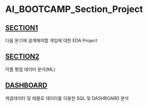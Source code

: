 # **AI_BOOTCAMP_Section_Project**

## [**SECTION1**](https://github.com/sangahnim/section_project/tree/main/section_1)
다음 분기에 설계해야할 게임에 대한 EDA Project

## [**SECTION2**](https://github.com/sangahnim/section_project/tree/main/section_2)
어플 평점 데이터 분석(ML)

## [**DASHBOARD**](https://github.com/sangahnim/section_project/tree/main/section_dashboard)
캐글데이터 및 태블로 데이터를 이용한 SQL 및 DASHBOARD 분석